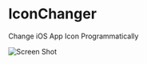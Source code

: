 # IconChanger
Change iOS App Icon Programmatically

![Screen Shot](/../master/ScreenShot.png?raw=true "")

